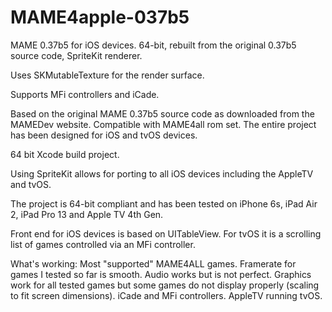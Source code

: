 # MAME4apple-037b5

MAME 0.37b5 for iOS devices. 64-bit, rebuilt from the original 0.37b5 source code, SpriteKit renderer.

Uses SKMutableTexture for the render surface.

Supports MFi controllers and iCade.

Based on the original MAME 0.37b5 source code as downloaded from the MAMEDev website. Compatible with MAME4all rom set. The entire project has been designed for iOS and tvOS devices.

64 bit Xcode build project.

Using SpriteKit allows for porting to all iOS devices including the AppleTV and tvOS.

The project is 64-bit compliant and has been tested on iPhone 6s, iPad Air 2, iPad Pro 13 and Apple TV 4th Gen.

Front end for iOS devices is based on UITableView. For tvOS it is a scrolling list of games controlled via an MFi controller.

What's working:
Most "supported" MAME4ALL games.
Framerate for games I tested so far is smooth.
Audio works but is not perfect.
Graphics work for all tested games but some games do not display properly (scaling to fit screen dimensions).
iCade and MFi controllers.
AppleTV running tvOS.
